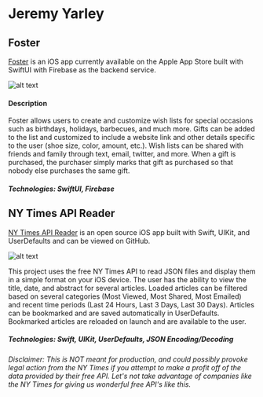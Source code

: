 # Jeremy Yarley

## Foster

[Foster](https://apps.apple.com/us/app/id1515152448) is an iOS app currently available on the Apple App Store built with SwiftUI with Firebase as the backend service.

![alt text](https://github.com/getyarley/getyarley-images/blob/master/Github-Collaborated.png?raw=true)

#### Description

Foster allows users to create and customize wish lists for special occasions such as birthdays, holidays, barbecues, and much more. Gifts can be added to the list and customized to include a website link and other details specific to the user (shoe size, color, amount, etc.). Wish lists can be shared with friends and family through text, email, twitter, and more. When a gift is purchased, the purchaser simply marks that gift as purchased so that nobody else purchases the same gift.

##### Technologies: SwiftUI, Firebase



## NY Times API Reader

[NY Times API Reader](https://github.com/getyarley/NYT-API-Reader) is an open source iOS app built with Swift, UIKit, and UserDefaults and can be viewed on GitHub.

![alt text](https://github.com/getyarley/getyarley-images/blob/master/NYT-Summarized.png?raw=true)

This project uses the free NY Times API to read JSON files and display them in a simple format on your iOS device. The user has the ability to view the title, date, and abstract for several articles. Loaded articles can be filtered based on several categories (Most Viewed, Most Shared, Most Emailed) and recent time periods (Last 24 Hours, Last 3 Days, Last 30 Days). Articles can be bookmarked and are saved automatically in UserDefaults. Bookmarked articles are reloaded on launch and are available to the user. 

##### Technologies: Swift, UIKit, UserDefaults, JSON Encoding/Decoding

_Disclaimer: This is NOT meant for production, and could possibly provoke legal action from the NY Times if you attempt to make a profit off of the data provided by their free API. Let's not take advantage of companies like the NY Times for giving us wonderful free API's like this._

